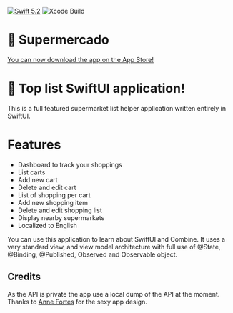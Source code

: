 [![Swift 5.2](https://img.shields.io/badge/swift-5.2-ED523F.svg?style=flat)](https://swift.org/download/)
![Xcode Build](https://github.com/douglastaquary/Supermercado/workflows/Xcode%20build/badge.svg?branch=master)

# 🥗 Supermercado

[You can now download the app on the App Store!]()

# 📝 Top list SwiftUI application!

This is a full featured supermarket list helper application written entirely in SwiftUI.

# Features
* Dashboard to track your shoppings
* List carts 
* Add new cart 
* Delete and edit cart
* List of shopping per cart 
* Add new shopping item
* Delete and edit shopping list
* Display nearby supermarkets
* Localized to English

You can use this application to learn about SwiftUI and Combine. It uses a very standard view, and view model architecture with full use of @State, @Binding, @Published, Observed and Observable object. 

## Credits

As the API is private the app use a local dump of the API at the moment. 
Thanks to [Anne Fortes](https://twitter.com/annefortess) for the sexy app design.
